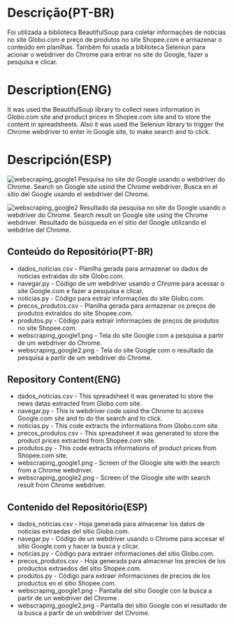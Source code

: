 # Descrição(PT-BR)
Foi utilizada a biblioteca BeautifulSoup para coletar informações de notícias no site Globo.com e preço de produtos no site Shopee.com e armazenar o conteúdo em planilhas. Também foi usada a biblioteca Seleniun para acionar o webdriver do Chrome para entrar no site do Google, fazer a pesquisa e clicar.

# Description(ENG)
It was used the BeautifulSoup library to collect news information in Globo.com site and product prices in Shopee.com site and to store the content in spreadsheets. Also it was used the Seleniun library to trigger the Chrome webdriver to enter in Google site, to make search and to click.

# Descripción(ESP)


![webscraping_google1](https://github.com/wilmorales21/Scripts/assets/80546143/b97e4eca-0519-4b5b-81b8-514e2bdfaf84)
Pesquisa no site do Google usando o webdriver do Chrome. Search on Google site usind the Chrome webdriver. Busca en el sitio del Google usando el webdriver del Chrome.

![webscraping_google2](https://github.com/wilmorales21/Scripts/assets/80546143/22785a27-2c31-4d76-bc1d-3e7e02a62491)
Resultado da pesquisa no site do Google usando o webdriver do Chrome. Search result on Google site using the Chrome webdriver. Resultado de búsqueda en el sitio del Google utilizando el webdrive del Chrome. 

## Conteúdo do Repositório(PT-BR)
+ dados_noticias.csv - Planilha gerada para armazenar os dados de noticias extraidas do site Globo.com.  
+ navegar.py - Código de um webdriver usando o Chrome para acessar o site Google.com e fazer a pesquisa e clicar.
+ noticias.py - Código para extrair informações do site Globo.com.
+ precos_produtos.csv - Planilha gerada para armazenar os preços de produtos extraidos do site Shopee.com.
+ produtos.py - Código para extrair informações de preços de produtos no site Shopee.com.
+ webscraping_google1.png - Tela do site Google com a pesquisa a partir de um webdriver do Chrome.
+ webscraping_google2.png - Tela do site Google com o resultado da pesquisa a partir de um webdriver do Chrome.

## Repository Content(ENG)
+ dados_noticias.csv - This spreadsheet it was generated to store the news datas extracted from Globo.com site. 
+ navegar.py - This is webdriver code usind the Chrome to access Google.com site and to do the search and to click.  
+ noticias.py - This code extracts the informations from Globo.com site.
+ precos_produtos.csv - This spreadsheet it was generated to store the product prices extracted from Shopee.com site.
+ produtos.py - This code extracts informations of product prices from Shopee.com site.
+ webscraping_google1.png - Screen of the Gloogle site with the search from a Chrome webdriver.  
+ webscraping_google2.png - Screen of the Gloogle site with search result from Chrome webdriver.

## Contenido del Repositório(ESP)
+ dados_noticias.csv - Hoja generada para almacenar los datos de noticías extraedas del sitio Globo.com.
+ navegar.py - Código de un webdriver usando o Chrome para accesar el sitio Google.com y hacer la busca y clicar.
+ noticias.py - Código para extraer informaciones del sitio Globo.com.
+ precos_produtos.csv - Hoja generada para almacenar los precios de los productos extraedos del sitio Shopee.com.
+ produtos.py - Código para extraer informaciones de precios de los productos en el sitio Shopee.com.
+ webscraping_google1.png - Pantalla del sitio Google con la busca a partir de un webdriver del Chrome.
+ webscraping_google2.png - Pantalla del sitio Google con el resultado de la busca a partir de un webdriver del Chrome. 

